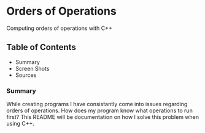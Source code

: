 # Orders of Operations
Computing orders of operations with C++

## Table of Contents
- Summary
- Screen Shots
- Sources

### Summary
While creating programs I have consistantly come into issues regarding orders of operations. How does my program know what operations to run first? This README will be documentation on how I solve this problem when using C++. 
